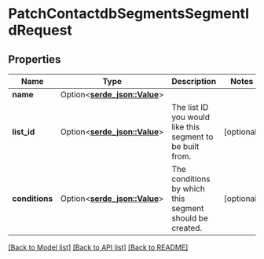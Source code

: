 # PatchContactdbSegmentsSegmentIdRequest

## Properties

Name | Type | Description | Notes
------------ | ------------- | ------------- | -------------
**name** | Option<[**serde_json::Value**](.md)> |  | 
**list_id** | Option<[**serde_json::Value**](.md)> | The list ID you would like this segment to be built from. | [optional]
**conditions** | Option<[**serde_json::Value**](.md)> | The conditions by which this segment should be created. | [optional]

[[Back to Model list]](../README.md#documentation-for-models) [[Back to API list]](../README.md#documentation-for-api-endpoints) [[Back to README]](../README.md)



